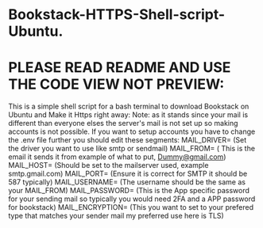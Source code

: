 # Bookstack-HTTPS-Shell-script-Ubuntu.
# PLEASE READ README AND USE THE CODE VIEW NOT PREVIEW:
This is a simple shell script for a bash terminal to download Bookstack on Ubuntu and Make it Https right away:
Note: 
as it stands since your mail is different than everyone elses the server's mail is not set up so making accounts is not possible.
If you want to setup accounts you have to change the .env file further you should edit these segments:
MAIL_DRIVER= (Set the driver you want to use like smtp or sendmail)
MAIL_FROM= ( This is the email it sends it from example of what to put, Dummy@gmail.com) 
MAIL_HOST= (Should be set to the mailserver used, example smtp.gmail.com)
MAIL_PORT= (Ensure it is correct for SMTP it should be 587 typically)
MAIL_USERNAME= (The username should be the same as your MAIL_FROM)
MAIL_PASSWORD= (This is the App specific password for your sending mail so typically you would need 2FA and a APP password for bookstack)
MAIL_ENCRYPTION= (This you want to set to your prefered type that matches your sender mail my preferred use here is TLS)

